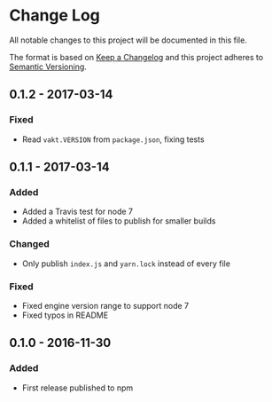 # Change Log
All notable changes to this project will be documented in this file.

The format is based on [Keep a Changelog](http://keepachangelog.com/)
and this project adheres to [Semantic Versioning](http://semver.org/).

## 0.1.2 - 2017-03-14

### Fixed
- Read `vakt.VERSION` from `package.json`, fixing tests

## 0.1.1 - 2017-03-14

### Added
- Added a Travis test for node 7
- Added a whitelist of files to publish for smaller builds

### Changed
- Only publish `index.js` and `yarn.lock` instead of every file

### Fixed
- Fixed engine version range to support node 7
- Fixed typos in README

## 0.1.0 - 2016-11-30
### Added
- First release published to npm
